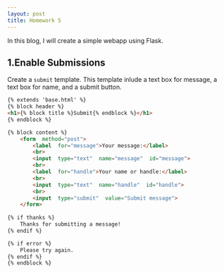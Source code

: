 ```yaml
---
layout: post
title: Homework 5
---
```

In this blog, I will create a simple webapp using Flask.
## 1.Enable Submissions
 Create a `submit` template. This template inlude a text box for message, a text box for name, and a submit button.
```html
{% extends 'base.html' %}
{% block header %}
<h1>{% block title %}Submit{% endblock %}</h1>
{% endblock %}

{% block content %}
	<form  method="post">
		<label  for="message">Your message:</label>
		<br>
		<input  type="text"  name="message"  id="message">
		<br>
		<label  for="handle">Your name or handle:</label>
		<br>
		<input  type="text"  name="handle"  id="handle">
		<br>
		<input  type="submit"  value="Submit message">
	</form>
	
{% if thanks %}
	Thanks for submitting a message!
{% endif %}

{% if error %}
	Please try again.
{% endif %}
{% endblock %}
```